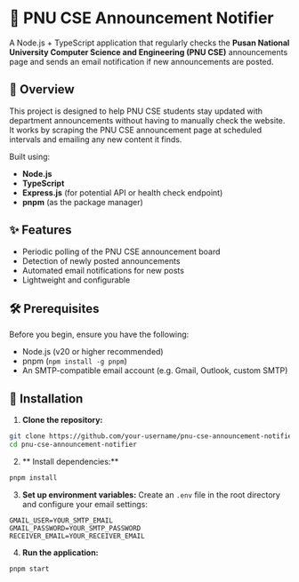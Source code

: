 # 📢 PNU CSE Announcement Notifier

A Node.js + TypeScript application that regularly checks the **Pusan National University Computer Science and Engineering (PNU CSE)** announcements page and sends an email notification if new announcements are posted.

## 🚀 Overview

This project is designed to help PNU CSE students stay updated with department announcements without having to manually check the website. It works by scraping the PNU CSE announcement page at scheduled intervals and emailing any new content it finds.

Built using:

- **Node.js**
- **TypeScript**
- **Express.js** (for potential API or health check endpoint)
- **pnpm** (as the package manager)

## ✨ Features

- Periodic polling of the PNU CSE announcement board
- Detection of newly posted announcements
- Automated email notifications for new posts
- Lightweight and configurable

## 🛠 Prerequisites

Before you begin, ensure you have the following:

- Node.js (v20 or higher recommended)
- pnpm (`npm install -g pnpm`)
- An SMTP-compatible email account (e.g. Gmail, Outlook, custom SMTP)

## 🔧 Installation

1. **Clone the repository:**

```bash
git clone https://github.com/your-username/pnu-cse-announcement-notifier.git
cd pnu-cse-announcement-notifier

```

2. ** Install dependencies:**

```bash
pnpm install
```

3. **Set up environment variables:**
   Create an `.env` file in the root directory and configure your email settings:

```
GMAIL_USER=YOUR_SMTP_EMAIL
GMAIL_PASSWORD=YOUR_SMTP_PASSWORD
RECEIVER_EMAIL=YOUR_RECEIVER_EMAIL
```

4. **Run the application:**

```bash
pnpm start
```

